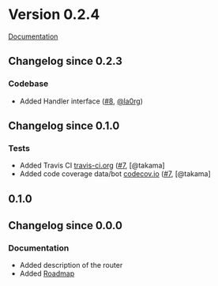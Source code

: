 # Version 0.2.4

[Documentation](https://github.com/takama/bit/blob/master/README.md)

## Changelog since 0.2.3

### Codebase

- Added Handler interface ([#8](https://github.com/takama/bit/pull/8), [@la0rg](https://github.com/la0rg))

## Changelog since 0.1.0

### Tests

- Added Travis CI [travis-ci.org](https://travis-ci.org/takama/bit) ([#7](https://github.com/takama/bit/pull/7), [@takama]
- Added code coverage data/bot [codecov.io](https://codecov.io/gh/takama/bit) ([#7](https://github.com/takama/bit/pull/7), [@takama]

## 0.1.0

## Changelog since 0.0.0

### Documentation

- Added description of the router
- Added [Roadmap](https://github.com/takama/bit/wiki/Roadmap)
